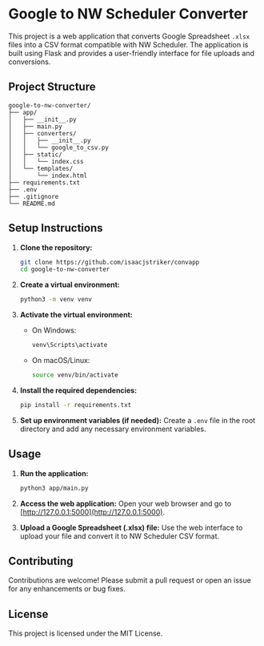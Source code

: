 # Google to NW Scheduler Converter

This project is a web application that converts Google Spreadsheet `.xlsx` files into a CSV format compatible with NW Scheduler. The application is built using Flask and provides a user-friendly interface for file uploads and conversions.

## Project Structure

```
google-to-nw-converter/
├── app/
│   ├── __init__.py
│   ├── main.py
│   ├── converters/
│   │   ├── __init__.py
│   │   └── google_to_csv.py
│   ├── static/
│   │   └── index.css
│   └── templates/
│       └── index.html
├── requirements.txt
├── .env
├── .gitignore
└── README.md
```

## Setup Instructions

1. **Clone the repository:**

   ```sh
   git clone https://github.com/isaacjstriker/convapp
   cd google-to-nw-converter
   ```

2. **Create a virtual environment:**

   ```sh
   python3 -m venv venv
   ```

3. **Activate the virtual environment:**

   - On Windows:
     ```sh
     venv\Scripts\activate
     ```
   - On macOS/Linux:
     ```sh
     source venv/bin/activate
     ```

4. **Install the required dependencies:**

   ```sh
   pip install -r requirements.txt
   ```

5. **Set up environment variables (if needed):**
   Create a `.env` file in the root directory and add any necessary environment variables.

## Usage

1. **Run the application:**

   ```sh
   python3 app/main.py
   ```

2. **Access the web application:**
   Open your web browser and go to [http://127.0.0.1:5000](http://127.0.0.1:5000).

3. **Upload a Google Spreadsheet (.xlsx) file:**
   Use the web interface to upload your file and convert it to NW Scheduler CSV format.

## Contributing

Contributions are welcome! Please submit a pull request or open an issue for any enhancements or bug fixes.

## License

This project is licensed under the MIT License.
